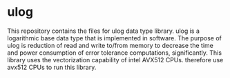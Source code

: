# ulog
This repository contains the files for ulog data type library. ulog is a logarithmic base data type that is implemented in software. The purpose of ulog is reduction of read and write to/from memory to decrease the time and power consumption of error tolerance computations, significantly. This library uses the vectorization capability of intel AVX512 CPUs. therefore use avx512 CPUs to run this library.
